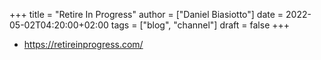 +++
title = "Retire In Progress"
author = ["Daniel Biasiotto"]
date = 2022-05-02T04:20:00+02:00
tags = ["blog", "channel"]
draft = false
+++

-   <https://retireinprogress.com/>
